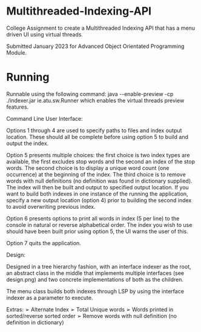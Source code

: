 # Multithreaded-Indexing-API
College Assignment to create a Multithreaded Indexing API that has a menu driven UI using virtual threads. 

Submitted January 2023 for Advanced Object Orientated Programming Module.

# Running

Runnable using the following command: java --enable-preview -cp ./indexer.jar ie.atu.sw.Runner which
enables the virtual threads preview features.

Command Line User Interface:

Options 1 through 4 are used to specify paths to files and index output location. These should all be
complete before using option 5 to build and output the index.

Option 5 presents multiple choices: the first choice is two index types are available, the first excludes
stop words and the second an index of the stop words. The second choice is to display a unique word
count (one occurrence) at the beginning of the index. The third choice is to remove words with null
definitions (no definition was found in dictionary supplied). The index will then be built and output to
specified output location. If you want to build both indexes in one instance of the running the
application, specify a new output location (option 4) prior to building the second index to avoid
overwriting previous index.

Option 6 presents options to print all words in index (5 per line) to the console in natural or reverse
alphabetical order. The index you wish to use should have been built prior using option 5, the UI warns
the user of this.

Option 7 quits the application.

Design:

Designed in a tree hierarchy fashion, with an interface indexer as the root, an abstract class in the
middle that implements multiple interfaces (see design.png) and two concrete implementations of
both as the children.

The menu class builds both indexes through LSP by using the interface indexer as a parameter to
execute.

Extras:
➢ Alternate Index
➢ Total Unique words
➢ Words printed in sorted/reverse sorted order
➢ Remove words with null definition (no definition in dictionary)
